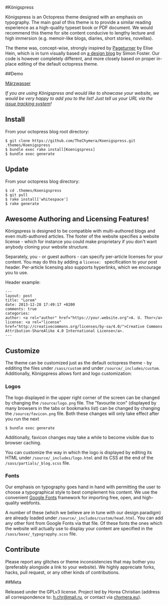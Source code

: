 #Königspress

Königspress is an Octopress theme designed with an emphasis on typography.
The main goal of this theme is to provide a similar reading experience as a high-quality typeset book or PDF document.
We would recommend this theme for site content conducive to lengthy lecture and high immersion (e.g. memoir-like blogs, diaries, short stories, novellas).

The theme was, concept-wise, strongly inspired by [Pageturner](https://github.com/elisehein/Pageturner) by Elise Hein, which is in turn visually based on [a design blog](http://simonfosterdesign.com/blog/) by Simon Foster. 
Our code is however completely different, and more closely based on proper in-place editing of the default octopress theme.

##Demo

[Märzwasser](http://mw.chymera.eu)

*If you are using Königspress and would like to showcase your website, we would be very happy to add you to the list! Just tell us your URL via the [issue tracking system](https://github.com/TheChymera/Koenigspress/issues)!*

## Install

From your octopress blog root directory:

    $ git clone https://github.com/TheChymera/Koenigspress.git .themes/Koenigspress
    $ bundle exec rake install[Koenigspress]
    $ bundle exec generate

## Update

From your octopress blog directory:

    $ cd .themes/Koenigspress
    $ git pull
    $ rake install['whitespace']
    $ rake generate
    
## Awesome Authoring and Licensing Features!

Königspress is designed to be compatible with multi-authored blogs and even multi-authored articles.
The footer of the website specifies a website license - which for instance you could make proprietary if you don't want anybody cloning your website structure.

Separately, you - or guest authors - can specify per-article licenses for your content.
You may do this by adding a ```license: ``` specification to your post header.
Per-article licensing also supports hyperlinks, which we encourage you to use.

Header example:

    ---
    layout: post
    title: "Lorem"
    date: 2013-12-28 17:49:17 +0200
    comments: true
    categories: 
    author: <a rel="author" href="https://your.website.org">A. U. Thor</a>
    license: <a rel="license" href="http://creativecommons.org/licenses/by-sa/4.0/">Creative Commons Attribution-ShareAlike 4.0 International License</a>.
    ---

## Customize

The theme can be customized just as the default octopress theme - by edditing the files under `/sass/custom` and under `/source/_includes/custom`.
Additionally, Königspress allows font and logo customization:

### Logos

The logo displayed in the upper right corner of the screen can be changed by changing the `/source/logo.png` file.
The "favourite icon" (displayed by many browsers in the tabs or bookmarks list) can be changed by changing the `/source/favicon.png` file.
Both these changes will only take effect after you run the next 

    $ bundle exec generate
    
Additionally, favicon changes may take a while to become visible due to browser caching.

You can customize the way in which the logo is displayed by editing its HTML under `/source/_includes/logo.html` and its CSS at the end of the `/sass/partials/_blog.scss` file.

### Fonts

Our emphasis on typography goes hand in hand with permitting the user to choose a typographical style to best complement his content.
We use the convenient [Google Fonts](http://www.google.com/fonts#AboutPlace:about) framework for importing free, open, and high-quality webfonts.

A number of these (which we believe are in tune with our design paradigm) are already loaded under `/source/_includes/custom/head.html`.
You can add any other font from Google Fonts via that file.
Of these fonts the ones which the website will actually use to display your content are specified in the `/sass/base/_typograpphy.scss` file.

## Contribute

Please report any glitches or theme inconsistencies that may bother you (preferably alongside a link to your website).
We highly appreciate forks, hacks, pull request, or any other kinds of contributions.


##Meta

Released under the GPLv3 license.
Project led by Horea Christian (address all correspondence to: h.chr@mail.ru, or contact via [chymera.eu](http://chymera.eu)).

